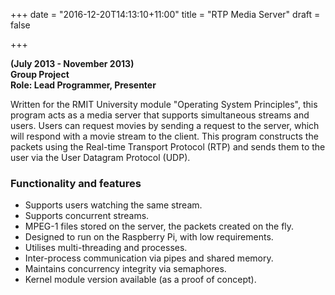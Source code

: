 +++
date = "2016-12-20T14:13:10+11:00"
title = "RTP Media Server"
draft = false

+++

**(July 2013 - November 2013)**  
**Group Project**  
**Role: Lead Programmer, Presenter**

Written for the RMIT University module "Operating System Principles", this program acts as
a media server that supports simultaneous streams and users. Users can request movies by sending
a request to the server, which will respond with a movie stream to the client. This program
constructs the packets using the Real-time Transport Protocol (RTP) and sends them to the user via
the User Datagram Protocol (UDP).

### Functionality and features

*   Supports users watching the same stream.
*   Supports concurrent streams.
*   MPEG-1 files stored on the server, the packets created on the fly.
*   Designed to run on the Raspberry Pi, with low requirements.
*   Utilises multi-threading and processes.
*   Inter-process communication via pipes and shared memory.
*   Maintains concurrency integrity via semaphores.
*   Kernel module version available (as a proof of concept).